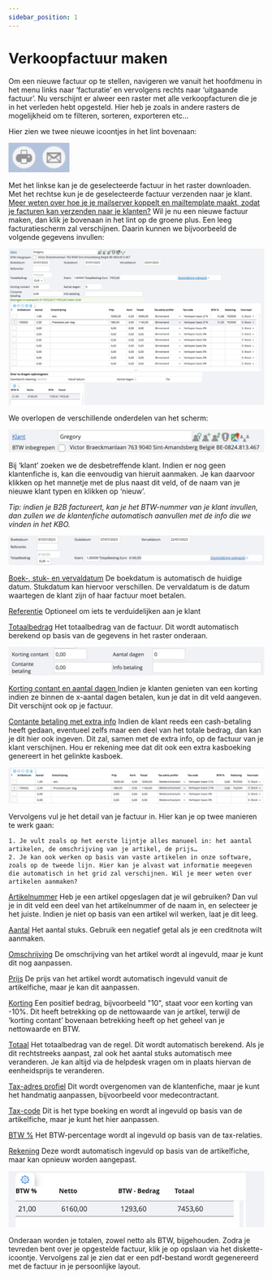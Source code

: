 ```yaml
---
sidebar_position: 1
---
```


# Verkoopfactuur maken

Om een nieuwe factuur op te stellen, navigeren we vanuit het hoofdmenu in het menu links naar ‘facturatie’ en vervolgens rechts naar ‘uitgaande factuur’. Nu verschijnt er alweer een raster met alle verkoopfacturen die je in het verleden hebt opgesteld. Hier heb je zoals in andere rasters de mogelijkheid om te filteren, sorteren, exporteren etc… 

Hier zien we twee nieuwe icoontjes in het lint bovenaan: 

![alt text](/resources/factureren/image.png)

Met het linkse kan je de geselecteerde factuur in het raster downloaden. Met het rechtse kun je de geselecteerde factuur verzenden naar je klant. <u>Meer weten over hoe je je mailserver koppelt en mailtemplate maakt, zodat je facturen kan verzenden naar je klanten?</u>
Wil je nu een nieuwe factuur maken, dan klik je bovenaan in het lint op de groene plus. Een leeg facturatiescherm zal verschijnen. Daarin kunnen we bijvoorbeeld de volgende gegevens invullen: 

![alt text](/resources/factureren/image-1.png)

We overlopen de verschillende onderdelen van het scherm: 

![alt text](/resources/factureren/image-2.png)

Bij ‘klant’ zoeken we de desbetreffende klant. Indien er nog geen klantenfiche is, kan die eenvoudig van hieruit aanmaken. Je kan daarvoor klikken op het mannetje met de plus naast dit veld, of de naam van je nieuwe klant typen en klikken op ‘nieuw’. 

*Tip: indien je B2B factureert, kan je het BTW-nummer van je klant invullen, dan zullen we de klantenfiche automatisch aanvullen met de info die we vinden in het KBO.*

![alt text](/resources/factureren/image-3.png)

<u>Boek-, stuk- en vervaldatum</u>
De boekdatum is automatisch de huidige datum. Stukdatum kan hiervoor verschillen. De vervaldatum is de datum waartegen de klant zijn of haar factuur moet betalen.

<u>Referentie</u>
Optioneel om iets te verduidelijken aan je klant

<u>Totaalbedrag</u>
Het totaalbedrag van de factuur. Dit wordt automatisch berekend op basis van de gegevens in het raster onderaan.

![alt text](/resources/factureren/image-4.png)

<u>Korting contant en aantal dagen </u>
Indien je klanten genieten van een korting indien ze binnen de x-aantal dagen betalen, kun je dat in dit veld aangeven. Dit verschijnt ook op je factuur. 

<u>Contante betaling met extra info</u>
Indien de klant reeds een cash-betaling heeft gedaan, eventueel zelfs maar een deel van het totale bedrag, dan kan je dit hier ook ingeven. Dit zal, samen met de extra info, op de factuur van je klant verschijnen. Hou er rekening mee dat dit ook een extra kasboeking genereert in het gelinkte kasboek.

![alt text](/resources/factureren/image-5.png)

Vervolgens vul je het detail van je factuur in. Hier kan je op twee manieren te werk gaan: 

    1. Je vult zoals op het eerste lijntje alles manueel in: het aantal artikelen, de omschrijving van je artikel, de prijs… 
    2. Je kan ook werken op basis van vaste artikelen in onze software, zoals op de tweede lijn. Hier kan je alvast wat informatie meegeven die automatisch in het grid zal verschijnen. Wil je meer weten over artikelen aanmaken? 

<u>Artikelnummer</u>
Heb je een artikel opgeslagen dat je wil gebruiken? Dan vul je in dit veld een deel van het artikelnummer of de naam in, en selecteer je het juiste. Indien je niet op basis van een artikel wil werken, laat je dit leeg. 

<u>Aantal</u>
Het aantal stuks. Gebruik een negatief getal als je een creditnota wilt aanmaken.

<u>Omschrijving</u>
De omschrijving van het artikel wordt al ingevuld, maar je kunt dit nog aanpassen.

<u>Prijs</u>
De prijs van het artikel wordt automatisch ingevuld vanuit de artikelfiche, maar je kan dit aanpassen.

<u>Korting</u>
Een positief bedrag, bijvoorbeeld "10", staat voor een korting van -10%. Dit heeft betrekking op de nettowaarde van je artikel, terwijl de ‘korting contant’ bovenaan betrekking heeft op het geheel van je nettowaarde en BTW. 

<u>Totaal</u>
Het totaalbedrag van de regel. Dit wordt automatisch berekend. Als je dit rechtstreeks aanpast, zal ook het aantal stuks automatisch mee veranderen. Je kan altijd via de helpdesk vragen om in plaats hiervan de eenheidsprijs te veranderen.

<u>Tax-adres profiel</u>
Dit wordt overgenomen van de klantenfiche, maar je kunt het handmatig aanpassen, bijvoorbeeld voor medecontractant.

<u>Tax-code</u>
Dit is het type boeking en wordt al ingevuld op basis van de artikelfiche, maar je kunt het hier aanpassen.

<u>BTW %</u>
Het BTW-percentage wordt al ingevuld op basis van de tax-relaties.

<u>Rekening</u>
Deze wordt automatisch ingevuld op basis van de artikelfiche, maar kan opnieuw worden aangepast.

![alt text](/resources/factureren/image-6.png)

Onderaan worden je totalen, zowel netto als BTW, bijgehouden. Zodra je tevreden bent over je opgestelde factuur, klik je op opslaan via het diskette-icoontje. Vervolgens zal je zien dat er een pdf-bestand wordt gegenereerd met de factuur in je persoonlijke layout.
